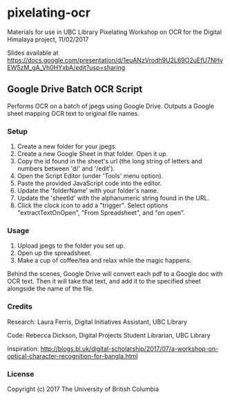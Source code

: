 # pixelating-ocr
Materials for use in UBC Library Pixelating Workshop on OCR for the Digital Himalaya project, 11/02/2017

Slides available at https://docs.google.com/presentation/d/1euANzVrodh9U2L69O2uEfU7NHyEW5zM_gA_Vh0HYxbA/edit?usp=sharing

## Google Drive Batch OCR Script

Performs OCR on a batch of jpegs using Google Drive.
Outputs a Google sheet mapping OCR text to original file names.

### Setup

1. Create a new folder for your jpegs.
2. Create a new Google Sheet in that folder. Open it up.
3. Copy the id found in the sheet's url (the long string of letters and numbers between 'd/' and '/edit').
4. Open the Script Editor (under 'Tools' menu option).
5. Paste the provided JavaScript code into the editor.
6. Update the 'folderName' with your folder's name.
7. Update the 'sheetId' with the alphanumeric string found in the URL.
8. Click the clock icon to add a "trigger". Select options "extractTextOnOpen", "From Spreadsheet", and "on open".

### Usage

1. Upload jpegs to the folder you set up.
2. Open up the spreadsheet.
3. Make a cup of coffee/tea and relax while the magic happens.

Behind the scenes, Google Drive will convert each pdf to a Google doc with OCR text. Then it will take that text, and add it to the specified sheet alongside the name of the file.

### Credits

Research: Laura Ferris, Digital Initiatives Assistant, UBC Library

Code: Rebecca Dickson, Digital Projects Student Librarian, UBC Library

Inspiration: http://blogs.bl.uk/digital-scholarship/2017/07/a-workshop-on-optical-character-recognition-for-bangla.html

### License
Copyright (c) 2017 The University of British Columbia
